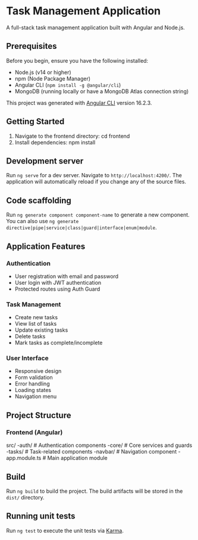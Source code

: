 # Task Management Application

A full-stack task management application built with Angular and Node.js.

## Prerequisites

Before you begin, ensure you have the following installed:
- Node.js (v14 or higher)
- npm (Node Package Manager)
- Angular CLI (`npm install -g @angular/cli`)
- MongoDB (running locally or have a MongoDB Atlas connection string)


This project was generated with [Angular CLI](https://github.com/angular/angular-cli) version 16.2.3.
## Getting Started

1. Navigate to the frontend directory:
 cd frontend
2. Install dependencies:
 npm install

## Development server

Run `ng serve` for a dev server. Navigate to `http://localhost:4200/`. The application will automatically reload if you change any of the source files.

## Code scaffolding

Run `ng generate component component-name` to generate a new component. You can also use `ng generate directive|pipe|service|class|guard|interface|enum|module`.

## Application Features

### Authentication

- User registration with email and password
- User login with JWT authentication
- Protected routes using Auth Guard

### Task Management

- Create new tasks
- View list of tasks
- Update existing tasks
- Delete tasks
- Mark tasks as complete/incomplete

### User Interface

- Responsive design
- Form validation
- Error handling
- Loading states
- Navigation menu

## Project Structure

### Frontend (Angular)

src/
 -auth/           # Authentication components
 -core/           # Core services and guards
 -tasks/          # Task-related components
 -navbar/         # Navigation component
 -app.module.ts   # Main application module


## Build

Run `ng build` to build the project. The build artifacts will be stored in the `dist/` directory.

## Running unit tests

Run `ng test` to execute the unit tests via [Karma](https://karma-runner.github.io).



